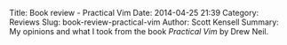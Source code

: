 Title: Book review - Practical Vim
Date: 2014-04-25 21:39
Category: Reviews
Slug: book-review-practical-vim
Author: Scott Kensell
Summary: My opinions and what I took from the book *Practical Vim* by Drew Neil.


